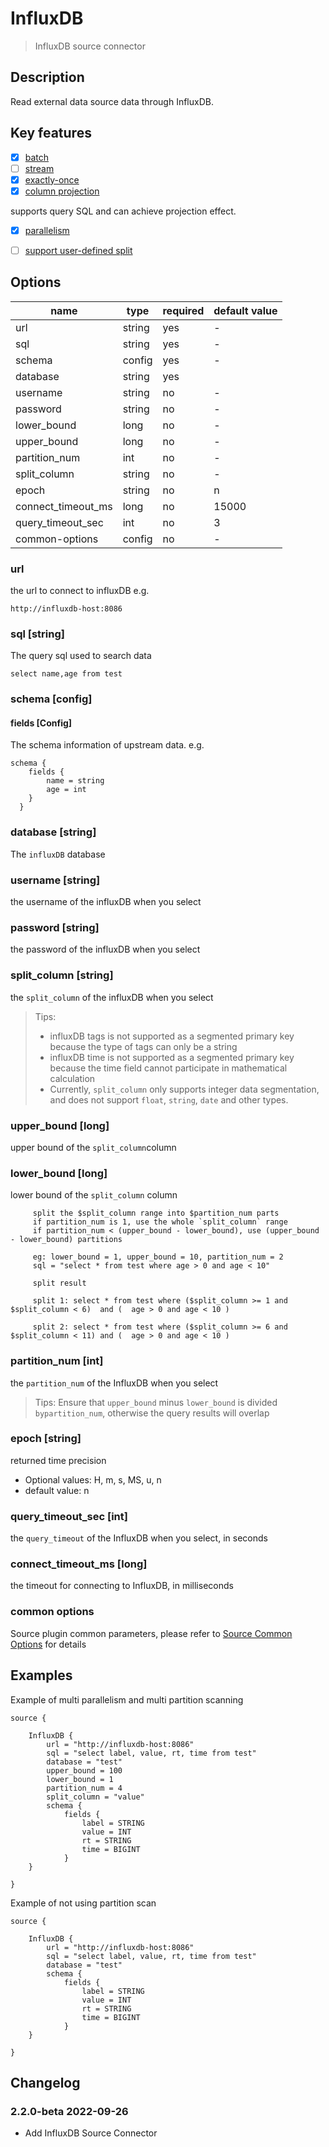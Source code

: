 # InfluxDB

> InfluxDB source connector

## Description

Read external data source data through InfluxDB.

## Key features

- [x] [batch](../../concept/connector-v2-features.md)
- [ ] [stream](../../concept/connector-v2-features.md)
- [x] [exactly-once](../../concept/connector-v2-features.md)
- [x] [column projection](../../concept/connector-v2-features.md)

supports query SQL and can achieve projection effect.

- [x] [parallelism](../../concept/connector-v2-features.md)
- [ ] [support user-defined split](../../concept/connector-v2-features.md)


## Options

| name               | type   | required | default value |
|--------------------|--------|----------|---------------|
| url                | string | yes      | -             |
| sql                | string | yes      | -             |
| schema             | config | yes      | -             |
| database           | string | yes      |               |
| username           | string | no       | -             |
| password           | string | no       | -             |
| lower_bound        | long   | no       | -             |
| upper_bound        | long   | no       | -             |
| partition_num      | int    | no       | -             |
| split_column       | string | no       | -             |
| epoch              | string | no       | n             |
| connect_timeout_ms | long   | no       | 15000         |
| query_timeout_sec  | int    | no       | 3             |
| common-options     | config | no       | -             |

### url
the url to connect to influxDB e.g.
``` 
http://influxdb-host:8086
```

### sql [string]
The query sql used to search data

```
select name,age from test
```

### schema [config]

#### fields [Config]

The schema information of upstream data.
e.g.

```
schema {
    fields {
        name = string
        age = int
    }
  }
```

### database [string]

The `influxDB` database

### username [string]

the username of the influxDB when you select

### password [string]

the password of the influxDB when you select

### split_column [string]

the `split_column` of the influxDB when you select

> Tips:
> - influxDB tags is not supported as a segmented primary key because the type of tags can only be a string
> - influxDB time is not supported as a segmented primary key because the time field cannot participate in mathematical calculation
> - Currently, `split_column` only supports integer data segmentation, and does not support `float`, `string`, `date` and other types.

### upper_bound [long]

upper bound of the `split_column`column

### lower_bound [long]

lower bound of the `split_column` column

```
     split the $split_column range into $partition_num parts
     if partition_num is 1, use the whole `split_column` range
     if partition_num < (upper_bound - lower_bound), use (upper_bound - lower_bound) partitions
     
     eg: lower_bound = 1, upper_bound = 10, partition_num = 2
     sql = "select * from test where age > 0 and age < 10"
     
     split result

     split 1: select * from test where ($split_column >= 1 and $split_column < 6)  and (  age > 0 and age < 10 )
     
     split 2: select * from test where ($split_column >= 6 and $split_column < 11) and (  age > 0 and age < 10 )

```

### partition_num [int]

the `partition_num` of the InfluxDB when you select
> Tips: Ensure that `upper_bound` minus `lower_bound` is divided `bypartition_num`, otherwise the query results will overlap

### epoch [string]

returned time precision
- Optional values: H, m, s, MS, u, n
- default value: n

### query_timeout_sec [int]

the `query_timeout` of the InfluxDB when you select, in seconds

### connect_timeout_ms [long]

the timeout for connecting to InfluxDB, in milliseconds

### common options

Source plugin common parameters, please refer to [Source Common Options](common-options.md) for details

## Examples
Example of multi parallelism and multi partition scanning 
```hocon
source {

    InfluxDB {
        url = "http://influxdb-host:8086"
        sql = "select label, value, rt, time from test"
        database = "test"
        upper_bound = 100
        lower_bound = 1
        partition_num = 4
        split_column = "value"
        schema {
            fields {
                label = STRING
                value = INT
                rt = STRING
                time = BIGINT
            }
    }

}

```
Example of not using partition scan 
```hocon
source {

    InfluxDB {
        url = "http://influxdb-host:8086"
        sql = "select label, value, rt, time from test"
        database = "test"
        schema {
            fields {
                label = STRING
                value = INT
                rt = STRING
                time = BIGINT
            }
    }

}
```

## Changelog

### 2.2.0-beta 2022-09-26

- Add InfluxDB Source Connector
